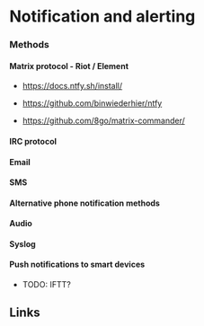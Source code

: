 # Notification and alerting

### Methods
#### Matrix protocol - Riot / Element
* https://docs.ntfy.sh/install/
* https://github.com/binwiederhier/ntfy

* https://github.com/8go/matrix-commander/

#### IRC protocol 

#### Email

#### SMS

#### Alternative phone notification methods

#### Audio

#### Syslog

#### Push notifications to smart devices
* TODO: IFTT?




## Links


